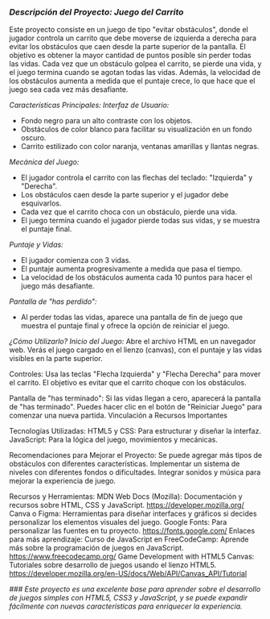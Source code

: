 ### *Descripción del Proyecto: Juego del Carrito*
Este proyecto consiste en un juego de tipo "evitar obstáculos", donde el jugador controla un carrito que debe moverse de izquierda a derecha para evitar los obstáculos que caen desde la parte superior de la pantalla. El objetivo es obtener la mayor cantidad de puntos posible sin perder todas las vidas. Cada vez que un obstáculo golpea el carrito, se pierde una vida, y el juego termina cuando se agotan todas las vidas. Además, la velocidad de los obstáculos aumenta a medida que el puntaje crece, lo que hace que el juego sea cada vez más desafiante.

*Características Principales:*
*Interfaz de Usuario:*
- Fondo negro para un alto contraste con los objetos.
- Obstáculos de color blanco para facilitar su visualización en un fondo oscuro.
- Carrito estilizado con color naranja, ventanas amarillas y llantas negras.

*Mecánica del Juego:*
- El jugador controla el carrito con las flechas del teclado: "Izquierda" y "Derecha".
- Los obstáculos caen desde la parte superior y el jugador debe esquivarlos.
- Cada vez que el carrito choca con un obstáculo, pierde una vida.
- El juego termina cuando el jugador pierde todas sus vidas, y se muestra el puntaje final.

*Puntaje y Vidas:*
- El jugador comienza con 3 vidas.
- El puntaje aumenta progresivamente a medida que pasa el tiempo.
- La velocidad de los obstáculos aumenta cada 10 puntos para hacer el juego más desafiante.

*Pantalla de "has perdido":*
- Al perder todas las vidas, aparece una pantalla de fin de juego que muestra el puntaje final y ofrece la opción de reiniciar el juego.

*¿Cómo Utilizarlo?*
*Inicio del Juego:*
Abre el archivo HTML en un navegador web.
Verás el juego cargado en el lienzo (canvas), con el puntaje y las vidas visibles en la parte superior.

Controles:
Usa las teclas "Flecha Izquierda" y "Flecha Derecha" para mover el carrito.
El objetivo es evitar que el carrito choque con los obstáculos.

Pantalla de "has terminado":
Si las vidas llegan a cero, aparecerá la pantalla de "has terminado".
Puedes hacer clic en el botón de "Reiniciar Juego" para comenzar una nueva partida.
Vinculación a Recursos Importantes

Tecnologías Utilizadas:
HTML5 y CSS: Para estructurar y diseñar la interfaz.
JavaScript: Para la lógica del juego, movimientos y mecánicas.

Recomendaciones para Mejorar el Proyecto:
Se puede agregar más tipos de obstáculos con diferentes características.
Implementar un sistema de niveles con diferentes fondos o dificultades.
Integrar sonidos y música para mejorar la experiencia de juego.

Recursos y Herramientas:
MDN Web Docs (Mozilla): Documentación y recursos sobre HTML, CSS y JavaScript.
https://developer.mozilla.org/
Canva o Figma: Herramientas para diseñar interfaces y gráficos si decides personalizar los elementos visuales del juego.
Google Fonts: Para personalizar las fuentes en tu proyecto.
https://fonts.google.com/
Enlaces para más aprendizaje:
Curso de JavaScript en FreeCodeCamp: Aprende más sobre la programación de juegos en JavaScript.
https://www.freecodecamp.org/
Game Development with HTML5 Canvas: Tutoriales sobre desarrollo de juegos usando el lienzo HTML5.
https://developer.mozilla.org/en-US/docs/Web/API/Canvas_API/Tutorial

*### Este proyecto es una excelente base para aprender sobre el desarrollo de juegos simples con HTML5, CSS3 y JavaScript, y se puede expandir fácilmente con nuevas características para enriquecer la experiencia.*

